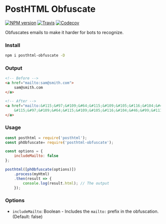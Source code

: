 # PostHTML Obfuscate

[![NPM version](https://img.shields.io/npm/v/posthtml-obfuscate.svg?style=flat-square)](https://www.npmjs.com/package/posthtml-obfuscate)
[![Travis](https://img.shields.io/travis/maraisr/posthtml-obfuscate.svg?style=flat-square)](https://travis-ci.org/maraisr/posthtml-obfuscate)
[![Codecov](https://img.shields.io/codecov/c/github/maraisr/posthtml-obfuscate.svg?style=flat-square)](https://codecov.io/github/maraisr/posthtml-obfuscate)

Obfuscates emails to make it harder for bots to recognize.

### Install
```sh
npm i posthtml-obfuscate -D
```

### Output
```html
<!-- Before -->
<a href="mailto:sam@smith.com">
	sam@smith.com
</a>

<!-- After -->
<a href="mailto:&#115;&#97;&#109;&#64;&#115;&#109;&#105;&#116;&#104;&#46;&#99;&#111;&#109;">
	&#115;&#97;&#109;&#64;&#115;&#109;&#105;&#116;&#104;&#46;&#99;&#111;&#109;
</a>
```

### Usage
```js
const posthtml = require('posthtml');
const phObfuscate= require('posthtml-obfuscate');

const options = {
	includeMailto: false
};

posthtml([phObfuscate(options)])
	.process(myHtml)
	.then(result => {
		console.log(result.html); // The output
	});
```

### Options
- `includeMailto`: Boolean - Includes the `mailto:` prefix in the obfuscation. (Default: false)
